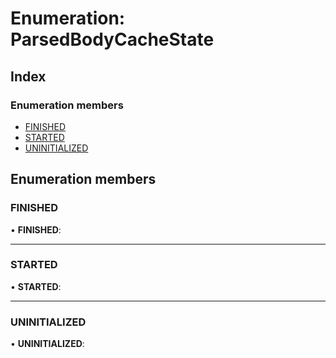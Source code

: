 # Enumeration: ParsedBodyCacheState

## Index

### Enumeration members

* [FINISHED](parsedbodycachestate.md#finished)
* [STARTED](parsedbodycachestate.md#started)
* [UNINITIALIZED](parsedbodycachestate.md#uninitialized)

## Enumeration members

###  FINISHED

• **FINISHED**:

___

###  STARTED

• **STARTED**:

___

###  UNINITIALIZED

• **UNINITIALIZED**:
